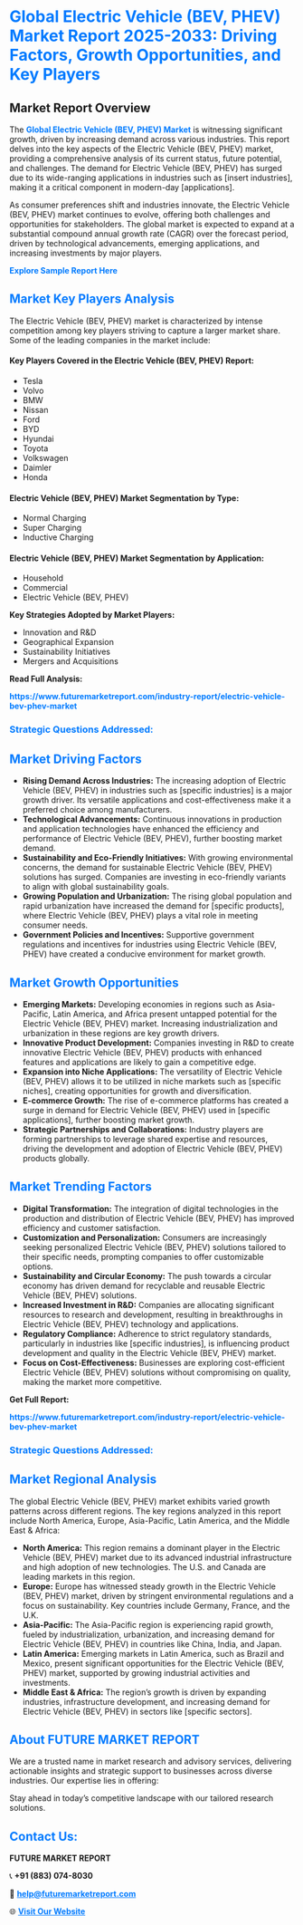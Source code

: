 <h1 style="color: #007BFF;">Global Electric Vehicle (BEV, PHEV) Market Report 2025-2033: Driving Factors, Growth Opportunities, and Key Players</h1>

<section id="overview">
<h2>Market Report Overview</h2>
<p>The <a href="https://www.futuremarketreport.com/industry-report/electric-vehicle-bev-phev-market" style="color: #007BFF; text-decoration: none;"><strong>Global Electric Vehicle (BEV, PHEV) Market</strong></a> is witnessing significant growth, driven by increasing demand across various industries. This report delves into the key aspects of the Electric Vehicle (BEV, PHEV) market, providing a comprehensive analysis of its current status, future potential, and challenges. The demand for Electric Vehicle (BEV, PHEV) has surged due to its wide-ranging applications in industries such as [insert industries], making it a critical component in modern-day [applications].</p>
<p>As consumer preferences shift and industries innovate, the Electric Vehicle (BEV, PHEV) market continues to evolve, offering both challenges and opportunities for stakeholders. The global market is expected to expand at a substantial compound annual growth rate (CAGR) over the forecast period, driven by technological advancements, emerging applications, and increasing investments by major players.</p>
</section>

<section id="overview">
<p><a href="https://www.futuremarketreport.com/request-sample/reportId=126493" style="color: #007BFF; text-decoration: none;"><strong>Explore Sample Report Here</strong></a></p>
</section>

<section id="key-players">
<h2 style="color: #007BFF;">Market Key Players Analysis</h2>
<p>The Electric Vehicle (BEV, PHEV) market is characterized by intense competition among key players striving to capture a larger market share. Some of the leading companies in the market include:</p>
<h4>Key Players Covered in the Electric Vehicle (BEV, PHEV) Report:</h4>
<ul><li>Tesla</li><li>Volvo</li><li>BMW</li><li>Nissan</li><li>Ford</li><li>BYD</li><li>Hyundai</li><li>Toyota</li><li>Volkswagen</li><li>Daimler</li><li>Honda</li></ul>
<h4>Electric Vehicle (BEV, PHEV) Market Segmentation by Type:</h4>
<ul><li>Normal Charging</li><li>Super Charging</li><li>Inductive Charging</li></ul>

<h4>Electric Vehicle (BEV, PHEV) Market Segmentation by Application:</h4>
<ul><li>Household</li><li>Commercial</li><li>Electric Vehicle (BEV, PHEV)</li></ul>
<p><strong>Key Strategies Adopted by Market Players:</strong></p>
<ul>
<li>Innovation and R&D</li>
<li>Geographical Expansion</li>
<li>Sustainability Initiatives</li>
<li>Mergers and Acquisitions</li>
</ul>
</section>

<section>
<p><strong>Read Full Analysis: </strong></p><a href="https://www.futuremarketreport.com/industry-report/electric-vehicle-bev-phev-market" style="color: #007BFF; text-decoration: none;"><strong>https://www.futuremarketreport.com/industry-report/electric-vehicle-bev-phev-market</strong></a>
<h3 style="color: #007BFF;">Strategic Questions Addressed:</h3>
</section>

<section id="driving-factors">
<h2 style="color: #007BFF;">Market Driving Factors</h2>
<ul>
<li><strong>Rising Demand Across Industries:</strong> The increasing adoption of Electric Vehicle (BEV, PHEV) in industries such as [specific industries] is a major growth driver. Its versatile applications and cost-effectiveness make it a preferred choice among manufacturers.</li>
<li><strong>Technological Advancements:</strong> Continuous innovations in production and application technologies have enhanced the efficiency and performance of Electric Vehicle (BEV, PHEV), further boosting market demand.</li>
<li><strong>Sustainability and Eco-Friendly Initiatives:</strong> With growing environmental concerns, the demand for sustainable Electric Vehicle (BEV, PHEV) solutions has surged. Companies are investing in eco-friendly variants to align with global sustainability goals.</li>
<li><strong>Growing Population and Urbanization:</strong> The rising global population and rapid urbanization have increased the demand for [specific products], where Electric Vehicle (BEV, PHEV) plays a vital role in meeting consumer needs.</li>
<li><strong>Government Policies and Incentives:</strong> Supportive government regulations and incentives for industries using Electric Vehicle (BEV, PHEV) have created a conducive environment for market growth.</li>
</ul>
</section>

<section id="growth-opportunities">
<h2 style="color: #007BFF;">Market Growth Opportunities</h2>
<ul>
<li><strong>Emerging Markets:</strong> Developing economies in regions such as Asia-Pacific, Latin America, and Africa present untapped potential for the Electric Vehicle (BEV, PHEV) market. Increasing industrialization and urbanization in these regions are key growth drivers.</li>
<li><strong>Innovative Product Development:</strong> Companies investing in R&D to create innovative Electric Vehicle (BEV, PHEV) products with enhanced features and applications are likely to gain a competitive edge.</li>
<li><strong>Expansion into Niche Applications:</strong> The versatility of Electric Vehicle (BEV, PHEV) allows it to be utilized in niche markets such as [specific niches], creating opportunities for growth and diversification.</li>
<li><strong>E-commerce Growth:</strong> The rise of e-commerce platforms has created a surge in demand for Electric Vehicle (BEV, PHEV) used in [specific applications], further boosting market growth.</li>
<li><strong>Strategic Partnerships and Collaborations:</strong> Industry players are forming partnerships to leverage shared expertise and resources, driving the development and adoption of Electric Vehicle (BEV, PHEV) products globally.</li>
</ul>
</section>

<section id="trending-factors">
<h2 style="color: #007BFF;">Market Trending Factors</h2>
<ul>
<li><strong>Digital Transformation:</strong> The integration of digital technologies in the production and distribution of Electric Vehicle (BEV, PHEV) has improved efficiency and customer satisfaction.</li>
<li><strong>Customization and Personalization:</strong> Consumers are increasingly seeking personalized Electric Vehicle (BEV, PHEV) solutions tailored to their specific needs, prompting companies to offer customizable options.</li>
<li><strong>Sustainability and Circular Economy:</strong> The push towards a circular economy has driven demand for recyclable and reusable Electric Vehicle (BEV, PHEV) solutions.</li>
<li><strong>Increased Investment in R&D:</strong> Companies are allocating significant resources to research and development, resulting in breakthroughs in Electric Vehicle (BEV, PHEV) technology and applications.</li>
<li><strong>Regulatory Compliance:</strong> Adherence to strict regulatory standards, particularly in industries like [specific industries], is influencing product development and quality in the Electric Vehicle (BEV, PHEV) market.</li>
<li><strong>Focus on Cost-Effectiveness:</strong> Businesses are exploring cost-efficient Electric Vehicle (BEV, PHEV) solutions without compromising on quality, making the market more competitive.</li>
</ul>
</section>

<section>
<p><strong>Get Full Report: </strong></p><a href="https://www.futuremarketreport.com/industry-report/electric-vehicle-bev-phev-market" style="color: #007BFF; text-decoration: none;"><strong>https://www.futuremarketreport.com/industry-report/electric-vehicle-bev-phev-market</strong></a>
<h3 style="color: #007BFF;">Strategic Questions Addressed:</h3>
</section>


<section id="regional-analysis">
<h2 style="color: #007BFF;">Market Regional Analysis</h2>
<p>The global Electric Vehicle (BEV, PHEV) market exhibits varied growth patterns across different regions. The key regions analyzed in this report include North America, Europe, Asia-Pacific, Latin America, and the Middle East & Africa:</p>
<ul>
<li><strong>North America:</strong> This region remains a dominant player in the Electric Vehicle (BEV, PHEV) market due to its advanced industrial infrastructure and high adoption of new technologies. The U.S. and Canada are leading markets in this region.</li>
<li><strong>Europe:</strong> Europe has witnessed steady growth in the Electric Vehicle (BEV, PHEV) market, driven by stringent environmental regulations and a focus on sustainability. Key countries include Germany, France, and the U.K.</li>
<li><strong>Asia-Pacific:</strong> The Asia-Pacific region is experiencing rapid growth, fueled by industrialization, urbanization, and increasing demand for Electric Vehicle (BEV, PHEV) in countries like China, India, and Japan.</li>
<li><strong>Latin America:</strong> Emerging markets in Latin America, such as Brazil and Mexico, present significant opportunities for the Electric Vehicle (BEV, PHEV) market, supported by growing industrial activities and investments.</li>
<li><strong>Middle East & Africa:</strong> The region’s growth is driven by expanding industries, infrastructure development, and increasing demand for Electric Vehicle (BEV, PHEV) in sectors like [specific sectors].</li>
</ul>
</section>

<footer>
<h2 style="color: #007BFF;">About FUTURE MARKET REPORT</h2>
<p>We are a trusted name in market research and advisory services, delivering actionable insights and strategic support to businesses across diverse industries. Our expertise lies in offering:</p>

<p>Stay ahead in today’s competitive landscape with our tailored research solutions.</p>

<h2 style="color: #007BFF;">Contact Us:</h2>
<p><strong>FUTURE MARKET REPORT</strong></p>
<p>📞 <strong>+91 (883) 074-8030</strong></p>
<p>📧 <strong><a href="mailto:help@futuremarketreport.com" style="color: #007BFF;">help@futuremarketreport.com</a></strong></p>
<p>🌐 <strong><a href="https://www.futuremarketreport.com/" style="color: #007BFF;">Visit Our Website</a></strong></p>
</footer>